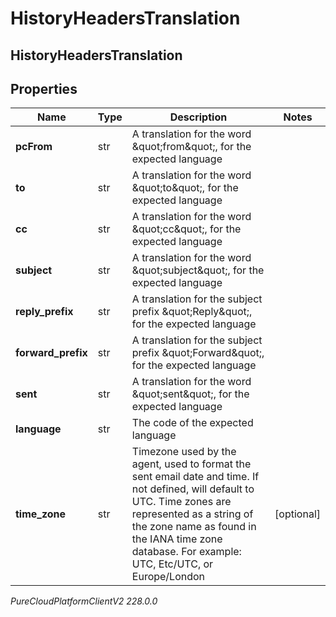 # HistoryHeadersTranslation

## HistoryHeadersTranslation

## Properties

|Name | Type | Description | Notes|
|------------ | ------------- | ------------- | -------------|
| **pcFrom** | str | A translation for the word \&quot;from\&quot;, for the expected language | |
| **to** | str | A translation for the word \&quot;to\&quot;, for the expected language | |
| **cc** | str | A translation for the word \&quot;cc\&quot;, for the expected language | |
| **subject** | str | A translation for the word \&quot;subject\&quot;, for the expected language | |
| **reply_prefix** | str | A translation for the subject prefix \&quot;Reply\&quot;, for the expected language | |
| **forward_prefix** | str | A translation for the subject prefix \&quot;Forward\&quot;, for the expected language | |
| **sent** | str | A translation for the word \&quot;sent\&quot;, for the expected language | |
| **language** | str | The code of the expected language | |
| **time_zone** | str | Timezone used by the agent, used to format the sent email date and time. If not defined, will default to UTC. Time zones are represented as a string of the zone name as found in the IANA time zone database. For example: UTC, Etc/UTC, or Europe/London | [optional] |



_PureCloudPlatformClientV2 228.0.0_
